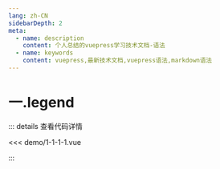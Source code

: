 ```yaml
---
lang: zh-CN
sidebarDepth: 2
meta:
  - name: description
    content: 个人总结的vuepress学习技术文档-语法
  - name: keywords
    content: vuepress,最新技术文档,vuepress语法,markdown语法
---
```


# 一.legend

  <Container url="https://zhoubichuan.com/resume/?type=echarts&name=1-1-1-1.vue" />

::: details 查看代码详情

<<< demo/1-1-1-1.vue

:::